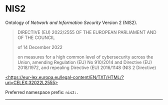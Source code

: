 # NIS2

Ontology of *Network and Information Security* Version 2 (NIS2).

> DIRECTIVE (EU) 2022/2555 OF THE EUROPEAN PARLIAMENT AND OF THE COUNCIL
>
> of 14 December 2022
> 
> on measures for a high common level of cybersecurity across the Union, amending Regulation (EU) No 910/2014 and Directive (EU) 2018/1972, and repealing Directive (EU) 2016/1148 (NIS 2 Directive)

[<<https://eur-lex.europa.eu/legal-content/EN/TXT/HTML/?uri=CELEX:32022L2555>>](https://eur-lex.europa.eu/legal-content/EN/TXT/HTML/?uri=CELEX:32022L2555)

Preferred namespace prefix: `nis2:`.

---